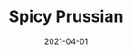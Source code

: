 ---
description: "Width%3A%2054%u201D%20%7C%20Content%3A%20100%25%20Polyester%20%7C%20Abrasion%3A%2050%2C000%20Double%20Rubs%20-%20Wyzenbeek%20Method%20%7C%20Repeat%3A%20n/a%20%7C%20Finish%3A%20INCASE%20by%20CRYPTON%20%7C%20Flammability%3A%20NFPA%20260%2C%20UFAC%20Class%201%2C%20CAL%20117%20%7C%20Applications%3A%20Contract%20/%20Hospitality%2C%20Residential%20%7C%20"
tags: 
  - "Lark Fontaine"
  - "Spicy"
  - "Textiles"
image_primary: "img/Prussian_large.jpg"
href: "https://www.larkfontaine.com/collections/textiles/products/spicy-prussian"
designer: "Lark Fontaine"
title: "Spicy Prussian"
category: "Textiles"
subtitle: ""
manufacturer: "Lark Fontaine"
slug: "/manufacturers/lark-fontaine/textiles/lark-fontaine-spicy-prussian"
date: "2021-04-01"
---